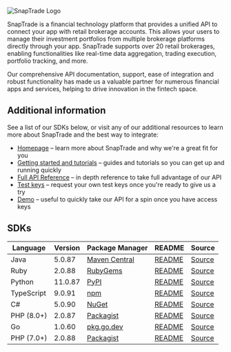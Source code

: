 <picture>
  <source media="(prefers-color-scheme: dark)" srcset="https://github.com/user-attachments/assets/0c50a49c-688c-420a-b55a-2c1a70123d3b">
  <img alt="SnapTrade Logo" src="https://github.com/user-attachments/assets/a8835735-c8df-40de-92e9-4daa645e542d">
</picture>

SnapTrade is a financial technology platform that provides a unified API to connect your app with retail brokerage accounts. This allows your users to manage their investment portfolios from multiple brokerage platforms directly through your app. SnapTrade supports over 20 retail brokerages, enabling functionalities like real-time data aggregation, trading execution, portfolio tracking, and more.

Our comprehensive API documentation, support, ease of integration and robust functionality has made us a valuable partner for numerous financial apps and services, helping to drive innovation in the fintech space.

## Additional information

See a list of our SDKs below, or visit any of our additional resources to learn more about SnapTrade and the best way to integrate:

- [Homepage](https://www.snaptrade.com/) – learn more about SnapTrade and why we're a great fit for you
- [Getting started and tutorials](https://docs.snaptrade.com/docs) – guides and tutorials so you can get up and running quickly
- [Full API Reference](https://docs.snaptrade.com/reference) – in depth reference to take full advantage of our API
- [Test keys](mailto:api@snaptrade.com?subject=Test%20key%20request&body=Name%20of%20company:%0DUse%20case:%20trading%20or%20read-only%0DPhone%20number:) – request your own test keys once you're ready to give us a try
- [Demo](https://docs.snaptrade.com/demo/getting-started) – useful to quickly take our API for a spin once you have access keys

## SDKs

|Language|Version|Package Manager|README|Source|
|-|-|-|-|-|
|Java|5.0.87|[Maven Central](https://central.sonatype.com/artifact/com.konfigthis/snaptrade-java-sdk/5.0.87)|[README](https://github.com/passiv/snaptrade-sdks/tree/HEAD/sdks/java#readme)|[Source](https://github.com/passiv/snaptrade-sdks/tree/HEAD/sdks/java)|
|Ruby|2.0.88|[RubyGems](https://rubygems.org/gems/snaptrade/versions/2.0.88)|[README](https://github.com/passiv/snaptrade-sdks/tree/HEAD/sdks/ruby#readme)|[Source](https://github.com/passiv/snaptrade-sdks/tree/HEAD/sdks/ruby)|
|Python|11.0.87|[PyPI](https://pypi.org/project/snaptrade-python-sdk/11.0.87)|[README](https://github.com/passiv/snaptrade-sdks/tree/HEAD/sdks/python#readme)|[Source](https://github.com/passiv/snaptrade-sdks/tree/HEAD/sdks/python)|
|TypeScript|9.0.91|[npm](https://www.npmjs.com/package/snaptrade-typescript-sdk/v/9.0.91)|[README](https://github.com/passiv/snaptrade-sdks/tree/HEAD/sdks/typescript#readme)|[Source](https://github.com/passiv/snaptrade-sdks/tree/HEAD/sdks/typescript)|
|C#|5.0.90|[NuGet](https://nuget.org/packages/SnapTrade.Net/5.0.90)|[README](https://github.com/passiv/snaptrade-sdks/tree/HEAD/sdks/csharp#readme)|[Source](https://github.com/passiv/snaptrade-sdks/tree/HEAD/sdks/csharp)|
|PHP (8.0+)|2.0.87|[Packagist](https://packagist.org/packages/konfig/snaptrade-php-sdk#2.0.87)|[README](https://github.com/passiv/snaptrade-php-sdk/tree/HEAD#readme)|[Source](https://github.com/passiv/snaptrade-php-sdk/tree/HEAD)|
|Go|1.0.60|[pkg.go.dev](https://pkg.go.dev/github.com/passiv/snaptrade-sdks/sdks/go)|[README](https://github.com/passiv/snaptrade-sdks/tree/HEAD/sdks/go#readme)|[Source](https://github.com/passiv/snaptrade-sdks/tree/HEAD/sdks/go)|
|PHP (7.0+)|2.0.88|[Packagist](https://packagist.org/packages/konfig/snaptrade-php-7-sdk#2.0.88)|[README](https://github.com/passiv/snaptrade-php-7-sdk/tree/HEAD#readme)|[Source](https://github.com/passiv/snaptrade-php-7-sdk/tree/HEAD)|
